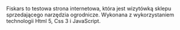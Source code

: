 Fiskars to  testowa strona internetowa, która jest wizytówką sklepu  sprzedającego narzędzia ogrodnicze. Wykonana z wykorzystaniem technologii Html 5, Css 3 i JavaScript. 
